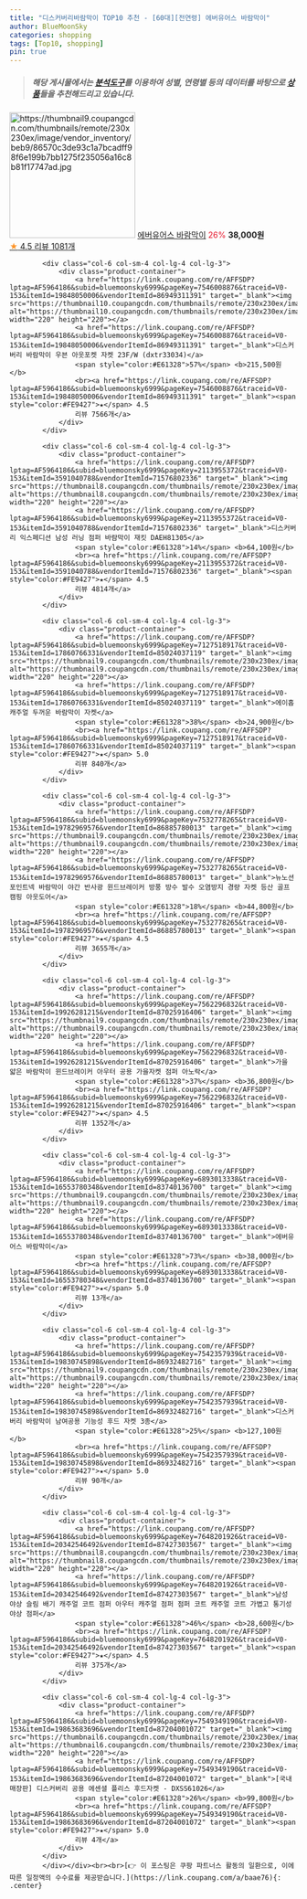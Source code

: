 ```yaml
---
title: "디스커버리바람막이 TOP10 추천 - [60대][전연령] 에버유어스 바람막이"
author: BlueMoonSky
categories: shopping
tags: [Top10, shopping]
pin: true
---
```


> ##### 해당 게시물에서는 [**분석도구**](https://itemscout.io/)를 이용하여 **성별**, **연령별** 등의 데이터를 바탕으로 [**상품**](https://link.coupang.com/a/baae76)들을 추천해드리고 있습니다.
<div class="container"><div class="row">
            <div class="col-6 col-sm-4 col-lg-4 col-lg-3">
                <div class="product-container">
                    <a href="https://link.coupang.com/re/AFFSDP?lptag=AF5964186&subid=bluemoonsky6999&pageKey=6893013338&traceid=V0-153&itemId=16553780348&vendorItemId=83740136700" target="_blank"><img src="https://thumbnail9.coupangcdn.com/thumbnails/remote/230x230ex/image/vendor_inventory/beb9/86570c3de93c1a7bcadff98f6e199b7bb1275f235056a16c8b81f17747ad.jpg" alt="https://thumbnail9.coupangcdn.com/thumbnails/remote/230x230ex/image/vendor_inventory/beb9/86570c3de93c1a7bcadff98f6e199b7bb1275f235056a16c8b81f17747ad.jpg" width="220" height="220"></a>
                    <a href="https://link.coupang.com/re/AFFSDP?lptag=AF5964186&subid=bluemoonsky6999&pageKey=6893013338&traceid=V0-153&itemId=16553780348&vendorItemId=83740136700" target="_blank">에버유어스 바람막이</a>
                    <span style="color:#E61328">26%</span> <b>38,000원</b>
                    <br><a href="https://link.coupang.com/re/AFFSDP?lptag=AF5964186&subid=bluemoonsky6999&pageKey=6893013338&traceid=V0-153&itemId=16553780348&vendorItemId=83740136700" target="_blank"><span style="color:#FE9427">★</span> 4.5
                    리뷰 1081개</a>
                </div>
            </div>
            
            <div class="col-6 col-sm-4 col-lg-4 col-lg-3">
                <div class="product-container">
                    <a href="https://link.coupang.com/re/AFFSDP?lptag=AF5964186&subid=bluemoonsky6999&pageKey=7546008876&traceid=V0-153&itemId=19848050006&vendorItemId=86949311391" target="_blank"><img src="https://thumbnail10.coupangcdn.com/thumbnails/remote/230x230ex/image/vendor_inventory/cd6a/22cc86a0fcd6f11aaff80fa23b52dc00424f84a4878cd3ed5c8693849e7c.jpg" alt="https://thumbnail10.coupangcdn.com/thumbnails/remote/230x230ex/image/vendor_inventory/cd6a/22cc86a0fcd6f11aaff80fa23b52dc00424f84a4878cd3ed5c8693849e7c.jpg" width="220" height="220"></a>
                    <a href="https://link.coupang.com/re/AFFSDP?lptag=AF5964186&subid=bluemoonsky6999&pageKey=7546008876&traceid=V0-153&itemId=19848050006&vendorItemId=86949311391" target="_blank">디스커버리 바람막이 우븐 아웃포켓 자켓 23F/W (dxtr33034)</a>
                    <span style="color:#E61328">57%</span> <b>215,500원</b>
                    <br><a href="https://link.coupang.com/re/AFFSDP?lptag=AF5964186&subid=bluemoonsky6999&pageKey=7546008876&traceid=V0-153&itemId=19848050006&vendorItemId=86949311391" target="_blank"><span style="color:#FE9427">★</span> 4.5
                    리뷰 7566개</a>
                </div>
            </div>
            
            <div class="col-6 col-sm-4 col-lg-4 col-lg-3">
                <div class="product-container">
                    <a href="https://link.coupang.com/re/AFFSDP?lptag=AF5964186&subid=bluemoonsky6999&pageKey=2113955372&traceid=V0-153&itemId=3591040788&vendorItemId=71576802336" target="_blank"><img src="https://thumbnail8.coupangcdn.com/thumbnails/remote/230x230ex/image/vendor_inventory/5103/640ea89a86169496ee3200b922027fbd836ca82da31bc623158aa00bd5a4.jpg" alt="https://thumbnail8.coupangcdn.com/thumbnails/remote/230x230ex/image/vendor_inventory/5103/640ea89a86169496ee3200b922027fbd836ca82da31bc623158aa00bd5a4.jpg" width="220" height="220"></a>
                    <a href="https://link.coupang.com/re/AFFSDP?lptag=AF5964186&subid=bluemoonsky6999&pageKey=2113955372&traceid=V0-153&itemId=3591040788&vendorItemId=71576802336" target="_blank">디스커버리 익스페디션 남성 러닝 점퍼 바람막이 재킷 DAEH81305</a>
                    <span style="color:#E61328">14%</span> <b>64,100원</b>
                    <br><a href="https://link.coupang.com/re/AFFSDP?lptag=AF5964186&subid=bluemoonsky6999&pageKey=2113955372&traceid=V0-153&itemId=3591040788&vendorItemId=71576802336" target="_blank"><span style="color:#FE9427">★</span> 4.5
                    리뷰 4814개</a>
                </div>
            </div>
            
            <div class="col-6 col-sm-4 col-lg-4 col-lg-3">
                <div class="product-container">
                    <a href="https://link.coupang.com/re/AFFSDP?lptag=AF5964186&subid=bluemoonsky6999&pageKey=7127518917&traceid=V0-153&itemId=17860766331&vendorItemId=85024037119" target="_blank"><img src="https://thumbnail9.coupangcdn.com/thumbnails/remote/230x230ex/image/rs_quotation_api/qoihqymo/0774f83a93fb4f628f328718e4e1432a.JPG" alt="https://thumbnail9.coupangcdn.com/thumbnails/remote/230x230ex/image/rs_quotation_api/qoihqymo/0774f83a93fb4f628f328718e4e1432a.JPG" width="220" height="220"></a>
                    <a href="https://link.coupang.com/re/AFFSDP?lptag=AF5964186&subid=bluemoonsky6999&pageKey=7127518917&traceid=V0-153&itemId=17860766331&vendorItemId=85024037119" target="_blank">에이홉 캐주얼 두꺼운 바람막이 자켓</a>
                    <span style="color:#E61328">38%</span> <b>24,900원</b>
                    <br><a href="https://link.coupang.com/re/AFFSDP?lptag=AF5964186&subid=bluemoonsky6999&pageKey=7127518917&traceid=V0-153&itemId=17860766331&vendorItemId=85024037119" target="_blank"><span style="color:#FE9427">★</span> 5.0
                    리뷰 840개</a>
                </div>
            </div>
            
            <div class="col-6 col-sm-4 col-lg-4 col-lg-3">
                <div class="product-container">
                    <a href="https://link.coupang.com/re/AFFSDP?lptag=AF5964186&subid=bluemoonsky6999&pageKey=7532778265&traceid=V0-153&itemId=19782969576&vendorItemId=86885780013" target="_blank"><img src="https://thumbnail9.coupangcdn.com/thumbnails/remote/230x230ex/image/vendor_inventory/0d76/fb2eb3501d00ad3ddf58373c31256cb22cafcb31173bdb4c221d2f073f72.jpg" alt="https://thumbnail9.coupangcdn.com/thumbnails/remote/230x230ex/image/vendor_inventory/0d76/fb2eb3501d00ad3ddf58373c31256cb22cafcb31173bdb4c221d2f073f72.jpg" width="220" height="220"></a>
                    <a href="https://link.coupang.com/re/AFFSDP?lptag=AF5964186&subid=bluemoonsky6999&pageKey=7532778265&traceid=V0-153&itemId=19782969576&vendorItemId=86885780013" target="_blank">뉴노션 포인트넥 바람막이 야간 반사광 윈드브레이커 방풍 방수 발수 오염방지 경량 자켓 등산 골프 캠핑 아웃도어</a>
                    <span style="color:#E61328">18%</span> <b>44,800원</b>
                    <br><a href="https://link.coupang.com/re/AFFSDP?lptag=AF5964186&subid=bluemoonsky6999&pageKey=7532778265&traceid=V0-153&itemId=19782969576&vendorItemId=86885780013" target="_blank"><span style="color:#FE9427">★</span> 4.5
                    리뷰 3655개</a>
                </div>
            </div>
            
            <div class="col-6 col-sm-4 col-lg-4 col-lg-3">
                <div class="product-container">
                    <a href="https://link.coupang.com/re/AFFSDP?lptag=AF5964186&subid=bluemoonsky6999&pageKey=7562296832&traceid=V0-153&itemId=19926281215&vendorItemId=87025916406" target="_blank"><img src="https://thumbnail9.coupangcdn.com/thumbnails/remote/230x230ex/image/vendor_inventory/71f9/f582ffa9553063e0c73b604a7908b79c5ec1fd43bbf3d6c00970a9ca3d32.png" alt="https://thumbnail9.coupangcdn.com/thumbnails/remote/230x230ex/image/vendor_inventory/71f9/f582ffa9553063e0c73b604a7908b79c5ec1fd43bbf3d6c00970a9ca3d32.png" width="220" height="220"></a>
                    <a href="https://link.coupang.com/re/AFFSDP?lptag=AF5964186&subid=bluemoonsky6999&pageKey=7562296832&traceid=V0-153&itemId=19926281215&vendorItemId=87025916406" target="_blank">가을 얇은 바람막이 윈드브레이커 아우터 공용 가을자켓 점퍼 아노락</a>
                    <span style="color:#E61328">37%</span> <b>36,800원</b>
                    <br><a href="https://link.coupang.com/re/AFFSDP?lptag=AF5964186&subid=bluemoonsky6999&pageKey=7562296832&traceid=V0-153&itemId=19926281215&vendorItemId=87025916406" target="_blank"><span style="color:#FE9427">★</span> 4.5
                    리뷰 1352개</a>
                </div>
            </div>
            
            <div class="col-6 col-sm-4 col-lg-4 col-lg-3">
                <div class="product-container">
                    <a href="https://link.coupang.com/re/AFFSDP?lptag=AF5964186&subid=bluemoonsky6999&pageKey=6893013338&traceid=V0-153&itemId=16553780348&vendorItemId=83740136700" target="_blank"><img src="https://thumbnail9.coupangcdn.com/thumbnails/remote/230x230ex/image/vendor_inventory/beb9/86570c3de93c1a7bcadff98f6e199b7bb1275f235056a16c8b81f17747ad.jpg" alt="https://thumbnail9.coupangcdn.com/thumbnails/remote/230x230ex/image/vendor_inventory/beb9/86570c3de93c1a7bcadff98f6e199b7bb1275f235056a16c8b81f17747ad.jpg" width="220" height="220"></a>
                    <a href="https://link.coupang.com/re/AFFSDP?lptag=AF5964186&subid=bluemoonsky6999&pageKey=6893013338&traceid=V0-153&itemId=16553780348&vendorItemId=83740136700" target="_blank">에버유어스 바람막이</a>
                    <span style="color:#E61328">73%</span> <b>38,000원</b>
                    <br><a href="https://link.coupang.com/re/AFFSDP?lptag=AF5964186&subid=bluemoonsky6999&pageKey=6893013338&traceid=V0-153&itemId=16553780348&vendorItemId=83740136700" target="_blank"><span style="color:#FE9427">★</span> 5.0
                    리뷰 13개</a>
                </div>
            </div>
            
            <div class="col-6 col-sm-4 col-lg-4 col-lg-3">
                <div class="product-container">
                    <a href="https://link.coupang.com/re/AFFSDP?lptag=AF5964186&subid=bluemoonsky6999&pageKey=7542357939&traceid=V0-153&itemId=19830745898&vendorItemId=86932482716" target="_blank"><img src="https://thumbnail9.coupangcdn.com/thumbnails/remote/230x230ex/image/vendor_inventory/2f5e/3ebb7639582f19259be80e2451174da04e28510c9f07a38c509771739f31.jpg" alt="https://thumbnail9.coupangcdn.com/thumbnails/remote/230x230ex/image/vendor_inventory/2f5e/3ebb7639582f19259be80e2451174da04e28510c9f07a38c509771739f31.jpg" width="220" height="220"></a>
                    <a href="https://link.coupang.com/re/AFFSDP?lptag=AF5964186&subid=bluemoonsky6999&pageKey=7542357939&traceid=V0-153&itemId=19830745898&vendorItemId=86932482716" target="_blank">디스커버리 바람막이 남여공용 기능성 후드 자켓 3종</a>
                    <span style="color:#E61328">25%</span> <b>127,100원</b>
                    <br><a href="https://link.coupang.com/re/AFFSDP?lptag=AF5964186&subid=bluemoonsky6999&pageKey=7542357939&traceid=V0-153&itemId=19830745898&vendorItemId=86932482716" target="_blank"><span style="color:#FE9427">★</span> 5.0
                    리뷰 90개</a>
                </div>
            </div>
            
            <div class="col-6 col-sm-4 col-lg-4 col-lg-3">
                <div class="product-container">
                    <a href="https://link.coupang.com/re/AFFSDP?lptag=AF5964186&subid=bluemoonsky6999&pageKey=7648201926&traceid=V0-153&itemId=20342546492&vendorItemId=87427303567" target="_blank"><img src="https://thumbnail8.coupangcdn.com/thumbnails/remote/230x230ex/image/vendor_inventory/c0ed/d6a78822fbae4ea62bf31b919c4dda6d69bfbdae758c87c27b50db36d681.jpg" alt="https://thumbnail8.coupangcdn.com/thumbnails/remote/230x230ex/image/vendor_inventory/c0ed/d6a78822fbae4ea62bf31b919c4dda6d69bfbdae758c87c27b50db36d681.jpg" width="220" height="220"></a>
                    <a href="https://link.coupang.com/re/AFFSDP?lptag=AF5964186&subid=bluemoonsky6999&pageKey=7648201926&traceid=V0-153&itemId=20342546492&vendorItemId=87427303567" target="_blank">남성 야상 슬림 배기 캐주얼 코트 점퍼 아우터 캐주얼 점퍼 점퍼 코트 캐주얼 코트 가볍고 통기성 야상 점퍼</a>
                    <span style="color:#E61328">46%</span> <b>28,600원</b>
                    <br><a href="https://link.coupang.com/re/AFFSDP?lptag=AF5964186&subid=bluemoonsky6999&pageKey=7648201926&traceid=V0-153&itemId=20342546492&vendorItemId=87427303567" target="_blank"><span style="color:#FE9427">★</span> 4.5
                    리뷰 375개</a>
                </div>
            </div>
            
            <div class="col-6 col-sm-4 col-lg-4 col-lg-3">
                <div class="product-container">
                    <a href="https://link.coupang.com/re/AFFSDP?lptag=AF5964186&subid=bluemoonsky6999&pageKey=7549349190&traceid=V0-153&itemId=19863683696&vendorItemId=87204001072" target="_blank"><img src="https://thumbnail6.coupangcdn.com/thumbnails/remote/230x230ex/image/vendor_inventory/cc6b/801021ccd6ed6dcc4fe3e27ecf282e007b03a7c7e506da0dd1bc1b8e3b68.jpg" alt="https://thumbnail6.coupangcdn.com/thumbnails/remote/230x230ex/image/vendor_inventory/cc6b/801021ccd6ed6dcc4fe3e27ecf282e007b03a7c7e506da0dd1bc1b8e3b68.jpg" width="220" height="220"></a>
                    <a href="https://link.coupang.com/re/AFFSDP?lptag=AF5964186&subid=bluemoonsky6999&pageKey=7549349190&traceid=V0-153&itemId=19863683696&vendorItemId=87204001072" target="_blank">[국내매장판] 디스커버리 공용 에센셜 플리스 후드자켓 - DXSS61026</a>
                    <span style="color:#E61328">26%</span> <b>99,800원</b>
                    <br><a href="https://link.coupang.com/re/AFFSDP?lptag=AF5964186&subid=bluemoonsky6999&pageKey=7549349190&traceid=V0-153&itemId=19863683696&vendorItemId=87204001072" target="_blank"><span style="color:#FE9427">★</span> 5.0
                    리뷰 4개</a>
                </div>
            </div>
            </div></div><br><br>[👉 이 포스팅은 쿠팡 파트너스 활동의 일환으로, 이에 따른 일정액의 수수료를 제공받습니다.](https://link.coupang.com/a/baae76){: .center}